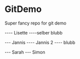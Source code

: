 # GitDemo
Super fancy repo for git demo


---- Lisette
----selber blubb



--- Jannis 
---- Jannis 2
---- blubb


--- Sarah
--- Simon